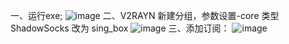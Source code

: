 一、运行exe;
![image](https://github.com/user-attachments/assets/29e3c94c-efa8-45f9-b786-290e3b618929)
二、V2RAYN  新建分组，参数设置-core 类型 ShadowSocks 改为 sing_box
![image](https://github.com/user-attachments/assets/7aaba2df-75f9-48ac-ad2e-b545fca7001b)
三、添加订阅：
![image](https://github.com/user-attachments/assets/12f91643-547b-430b-9d4c-4e0e4174d4a6)
